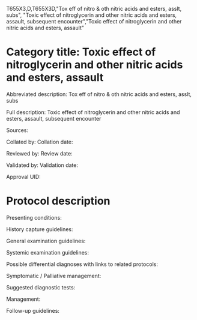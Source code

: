 T655X3,D,T655X3D,"Tox eff of nitro & oth nitric acids and esters, asslt, subs", "Toxic effect of nitroglycerin and other nitric acids and esters, assault, subsequent encounter","Toxic effect of nitroglycerin and other nitric acids and esters, assault"
# Category title: Toxic effect of nitroglycerin and other nitric acids and esters, assault

Abbreviated description: Tox eff of nitro & oth nitric acids and esters, asslt, subs

Full description: Toxic effect of nitroglycerin and other nitric acids and esters, assault, subsequent encounter

Sources:

Collated by:
Collation date:

Reviewed by:
Review date:

Validated by:
Validation date:

Approval UID:

# Protocol description

Presenting conditions:

History capture guidelines:

General examination guidelines:

Systemic examination guidelines:

Possible differential diagnoses with links to related protocols:

Symptomatic / Palliative management:

Suggested diagnostic tests:

Management:

Follow-up guidelines:
